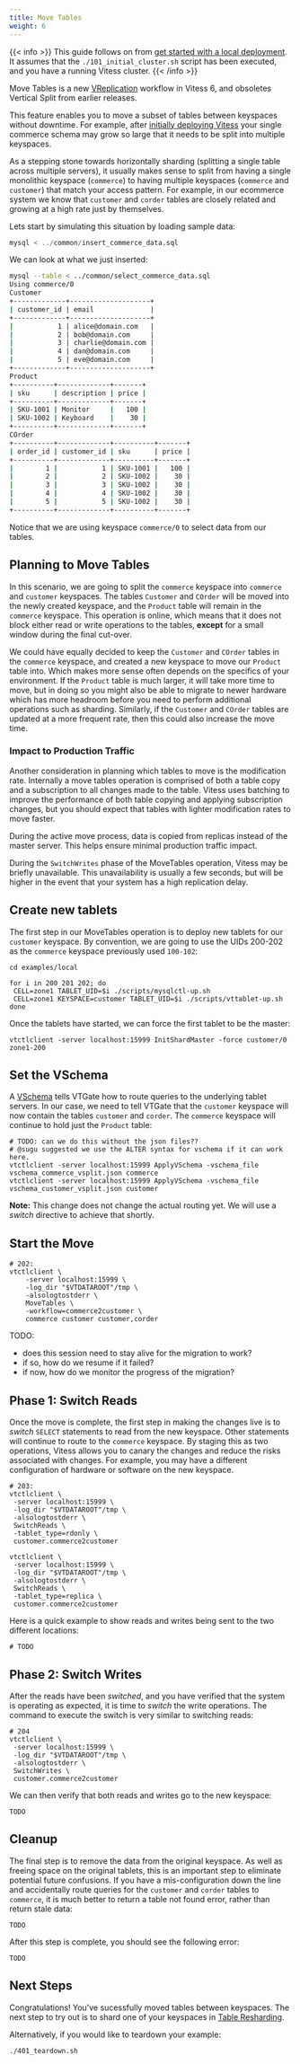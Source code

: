 ```yaml
---
title: Move Tables
weight: 6
---
```


{{< info >}}
This guide follows on from [get started with a local deployment](../../get-started/local). It assumes that the `./101_initial_cluster.sh` script has been executed, and you have a running Vitess cluster.
{{< /info >}}

Move Tables is a new [VReplication](../../concepts/vreplication) workflow in Vitess 6, and obsoletes Vertical Split from earlier releases.

This feature enables you to move a subset of tables between keyspaces without downtime. For example, after [initially deploying Vitess](../../get-started/local) your single commerce schema may grow so large that it needs to be split into multiple keyspaces.

As a stepping stone towards horizontally sharding (splitting a single table across multiple servers), it usually makes sense to split from having a single monolithic keyspace (`commerce`) to having multiple keyspaces (`commerce` and `customer`) that match your access pattern. For example, in our ecommerce system we know that `customer` and `corder` tables are closely related and growing at a high rate just by themselves.

Lets start by simulating this situation by loading sample data:

``` sql
mysql < ../common/insert_commerce_data.sql
```

We can look at what we just inserted:

``` sh
mysql --table < ../common/select_commerce_data.sql
Using commerce/0
Customer
+-------------+--------------------+
| customer_id | email              |
+-------------+--------------------+
|           1 | alice@domain.com   |
|           2 | bob@domain.com     |
|           3 | charlie@domain.com |
|           4 | dan@domain.com     |
|           5 | eve@domain.com     |
+-------------+--------------------+
Product
+----------+-------------+-------+
| sku      | description | price |
+----------+-------------+-------+
| SKU-1001 | Monitor     |   100 |
| SKU-1002 | Keyboard    |    30 |
+----------+-------------+-------+
COrder
+----------+-------------+----------+-------+
| order_id | customer_id | sku      | price |
+----------+-------------+----------+-------+
|        1 |           1 | SKU-1001 |   100 |
|        2 |           2 | SKU-1002 |    30 |
|        3 |           3 | SKU-1002 |    30 |
|        4 |           4 | SKU-1002 |    30 |
|        5 |           5 | SKU-1002 |    30 |
+----------+-------------+----------+-------+
```

Notice that we are using keyspace `commerce/0` to select data from our tables.

## Planning to Move Tables

In this scenario, we are going to split the `commerce` keyspace into `commerce` and `customer` keyspaces. The tables `Customer` and `COrder` will be moved into the newly created keyspace, and the `Product` table will remain in the `commerce` keyspace. This operation is online, which means that it does not block either read or write operations to the tables, __except__ for a small window during the final cut-over.

We could have equally decided to keep the `Customer` and `COrder` tables in the `commerce` keyspace, and created a new keyspace to move our `Product` table into. Which makes more sense often depends on the specifics of your environment. If the `Product` table is much larger, it will take more time to move, but in doing so you might also be able to migrate to newer hardware which has more headroom before you need to perform additional operations such as sharding. Similarly, if the `Customer` and `COrder` tables are updated at a more frequent rate, then this could also increase the move time.

### Impact to Production Traffic

Another consideration in planning which tables to move is the modification rate. Internally a move tables operation is comprised of both a table copy and a subscription to all changes made to the table. Vitess uses batching to improve the performance of both table copying and applying subscription changes, but you should expect that tables with lighter modification rates to move faster.

During the active move process, data is copied from replicas instead of the master server. This helps ensure minimal production traffic impact.

During the `SwitchWrites` phase of the MoveTables operation, Vitess may be briefly unavailable. This unavailability is usually a few seconds, but will be higher in the event that your system has a high replication delay.

## Create new tablets

The first step in our MoveTables operation is to deploy new tablets for our `customer` keyspace. By convention, we are going to use the UIDs 200-202 as the `commerce` keyspace previously used `100-102`:

```
cd examples/local

for i in 200 201 202; do
 CELL=zone1 TABLET_UID=$i ./scripts/mysqlctl-up.sh
 CELL=zone1 KEYSPACE=customer TABLET_UID=$i ./scripts/vttablet-up.sh
done
```

Once the tablets have started, we can force the first tablet to be the master:

```
vtctlclient -server localhost:15999 InitShardMaster -force customer/0 zone1-200

```

## Set the VSchema

A [VSchema](../../concepts/VSchema) tells VTGate how to route queries to the underlying tablet servers. In our case, we need to tell VTGate that the `customer` keyspace will now contain the tables `customer` and `corder`. The `commerce` keyspace will continue to hold just the `Product` table:

```
# TODO: can we do this without the json files??
# @sugu suggested we use the ALTER syntax for vschema if it can work here.
vtctlclient -server localhost:15999 ApplyVSchema -vschema_file vschema_commerce_vsplit.json commerce
vtctlclient -server localhost:15999 ApplyVSchema -vschema_file vschema_customer_vsplit.json customer
```

__Note:__ This change does not change the actual routing yet. We will use a _switch_ directive to achieve that shortly.

## Start the Move

```
# 202:
vtctlclient \
    -server localhost:15999 \
    -log_dir "$VTDATAROOT"/tmp \
    -alsologtostderr \
    MoveTables \
    -workflow=commerce2customer \
    commerce customer customer,corder
```

TODO:
- does this session need to stay alive for the migration to work?
- if so, how do we resume if it failed?
- if now, how do we monitor the progress of the migration?

## Phase 1: Switch Reads

Once the move is complete, the first step in making the changes live is to _switch_ `SELECT` statements to read from the new keyspace. Other statements will continue to route to the `commerce` keyspace. By staging this as two operations, Vitess allows you to canary the changes and reduce the risks associated with changes. For example, you may have a different configuration of hardware or software on the new keyspace.

```
# 203:
vtctlclient \
 -server localhost:15999 \
 -log_dir "$VTDATAROOT"/tmp \
 -alsologtostderr \
 SwitchReads \
 -tablet_type=rdonly \
 customer.commerce2customer

vtctlclient \
 -server localhost:15999 \
 -log_dir "$VTDATAROOT"/tmp \
 -alsologtostderr \
 SwitchReads \
 -tablet_type=replica \
 customer.commerce2customer
```

Here is a quick example to show reads and writes being sent to the two different locations:

```
# TODO
```

## Phase 2: Switch Writes

After the reads have been _switched_, and you have verified that the system is operating as expected, it is time to _switch_ the write operations. The command to execute the switch is very similar to switching reads:

```
# 204
vtctlclient \
 -server localhost:15999 \
 -log_dir "$VTDATAROOT"/tmp \
 -alsologtostderr \
 SwitchWrites \
 customer.commerce2customer
```

We can then verify that both reads and writes go to the new keyspace:
```
TODO
```

## Cleanup

The final step is to remove the data from the original keyspace. As well as freeing space on the original tablets, this is an important step to eliminate potential future confusions. If you have a mis-configuration down the line and accidentally route queries for the  `customer` and `corder` tables to `commerce`, it is much better to return a table not found error, rather than return stale data:

```
TODO
```

After this step is complete, you should see the following error:

```
TODO
```


## Next Steps

Congratulations! You've sucessfully moved tables between keyspaces. The next step to try out is to shard one of your keyspaces in [Table Resharding](../table-resharding).

Alternatively, if you would like to teardown your example:

``` bash
./401_teardown.sh
```
